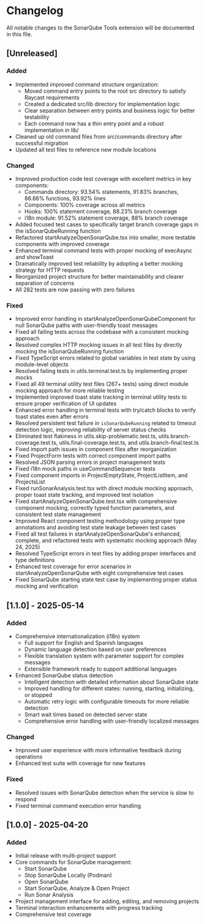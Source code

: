 # Changelog

All notable changes to the SonarQube Tools extension will be documented in this file.

## [Unreleased]

### Added
- Implemented improved command structure organization:
  - Moved command entry points to the root src directory to satisfy Raycast requirements
  - Created a dedicated src/lib directory for implementation logic
  - Clear separation between entry points and business logic for better testability
  - Each command now has a thin entry point and a robust implementation in lib/
- Cleaned up old command files from src/commands directory after successful migration
- Updated all test files to reference new module locations

### Changed
- Improved production code test coverage with excellent metrics in key components:
  - Commands directory: 93.54% statements, 91.83% branches, 86.66% functions, 93.92% lines
  - Components: 100% coverage across all metrics
  - Hooks: 100% statement coverage, 88.23% branch coverage
  - i18n module: 91.52% statement coverage, 88% branch coverage
- Added focused test cases to specifically target branch coverage gaps in the isSonarQubeRunning function
- Refactored startAnalyzeOpenSonarQube.tsx into smaller, more testable components with improved coverage
- Enhanced terminal command tests with proper mocking of execAsync and showToast
- Dramatically improved test reliability by adopting a better mocking strategy for HTTP requests
- Reorganized project structure for better maintainability and clearer separation of concerns
- All 282 tests are now passing with zero failures

### Fixed
- Improved error handling in startAnalyzeOpenSonarQubeComponent for null SonarQube paths with user-friendly toast messages
- Fixed all failing tests across the codebase with a consistent mocking approach
- Resolved complex HTTP mocking issues in all test files by directly mocking the isSonarQubeRunning function
- Fixed TypeScript errors related to global variables in test state by using module-level objects
- Resolved failing tests in utils.terminal.test.ts by implementing proper mocks
- Fixed all 49 terminal utility test files (267+ tests) using direct module mocking approach for more reliable testing
- Implemented improved toast state tracking in terminal utility tests to ensure proper verification of UI updates
- Enhanced error handling in terminal tests with try/catch blocks to verify toast states even after errors
- Resolved persistent test failure in `isSonarQubeRunning` related to timeout detection logic, improving reliability of server status checks
- Eliminated test flakiness in utils.skip-problematic.test.ts, utils.branch-coverage.test.ts, utils.final-coverage.test.ts, and utils.branch-final.test.ts
- Fixed import path issues in component files after reorganization
- Fixed ProjectForm tests with correct component import paths
- Resolved JSON parsing errors in project management tests
- Fixed i18n mock paths in useCommandSequencer tests
- Fixed component imports in ProjectEmptyState, ProjectListItem, and ProjectsList
- Fixed runSonarAnalysis.test.tsx with direct module mocking approach, proper toast state tracking, and improved test isolation
- Fixed startAnalyzeOpenSonarQube.test.tsx with comprehensive component mocking, correctly typed function parameters, and consistent test state management
- Improved React component testing methodology using proper type annotations and avoiding test state leakage between test cases
- Fixed all test failures in startAnalyzeOpenSonarQube's enhanced, complete, and refactored tests with systematic mocking approach (May 24, 2025)
- Resolved TypeScript errors in test files by adding proper interfaces and type definitions
- Enhanced test coverage for error scenarios in startAnalyzeOpenSonarQube with eight comprehensive test cases
- Fixed SonarQube starting state test case by implementing proper status mocking and verification

## [1.1.0] - 2025-05-14

### Added
- Comprehensive internationalization (i18n) system
  - Full support for English and Spanish languages
  - Dynamic language detection based on user preferences
  - Flexible translation system with parameter support for complex messages
  - Extensible framework ready to support additional languages
- Enhanced SonarQube status detection
  - Intelligent detection with detailed information about SonarQube state
  - Improved handling for different states: running, starting, initializing, or stopped
  - Automatic retry logic with configurable timeouts for more reliable detection
  - Smart wait times based on detected server state
  - Comprehensive error handling with user-friendly localized messages

### Changed
- Improved user experience with more informative feedback during operations
- Enhanced test suite with coverage for new features

### Fixed
- Resolved issues with SonarQube detection when the service is slow to respond
- Fixed terminal command execution error handling

## [1.0.0] - 2025-04-20

### Added
- Initial release with multi-project support
- Core commands for SonarQube management:
  - Start SonarQube
  - Stop SonarQube Locally (Podman)
  - Open SonarQube
  - Start SonarQube, Analyze & Open Project
  - Run Sonar Analysis
- Project management interface for adding, editing, and removing projects
- Terminal interaction enhancements with progress tracking
- Comprehensive test coverage
